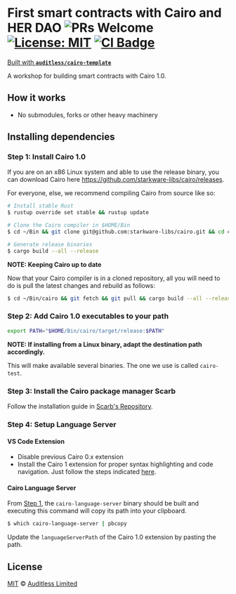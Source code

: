# First smart contracts with Cairo and HER DAO ![PRs Welcome](https://img.shields.io/badge/PRs-welcome-green.svg) [![License: MIT](https://img.shields.io/badge/License-MIT-yellow.svg)](https://github.com/auditless/cairo-template/blob/main/LICENSE) <a href="https://github.com/auditless/cairo-template/actions/workflows/test.yaml"> <img src="https://github.com/auditless/cairo-template/actions/workflows/test.yaml/badge.svg?event=push" alt="CI Badge"/> </a>

[Built with **`auditless/cairo-template`**](https://github.com/auditless/cairo-template)

A workshop for building smart contracts with Cairo 1.0.

## How it works

- No submodules, forks or other heavy machinery

## Installing dependencies

### Step 1: Install Cairo 1.0

If you are on an x86 Linux system and able to use the release binary,
you can download Cairo here https://github.com/starkware-libs/cairo/releases.

For everyone, else, we recommend compiling Cairo from source like so:

```bash
# Install stable Rust
$ rustup override set stable && rustup update

# Clone the Cairo compiler in $HOME/Bin
$ cd ~/Bin && git clone git@github.com:starkware-libs/cairo.git && cd cairo

# Generate release binaries
$ cargo build --all --release
```

**NOTE: Keeping Cairo up to date**

Now that your Cairo compiler is in a cloned repository, all you will need to do
is pull the latest changes and rebuild as follows:

```bash
$ cd ~/Bin/cairo && git fetch && git pull && cargo build --all --release
```

### Step 2: Add Cairo 1.0 executables to your path

```bash
export PATH="$HOME/Bin/cairo/target/release:$PATH"
```

**NOTE: If installing from a Linux binary, adapt the destination path accordingly.**

This will make available several binaries. The one we use is called `cairo-test`.

### Step 3: Install the Cairo package manager Scarb

Follow the installation guide in [Scarb's Repository](https://github.com/software-mansion/scarb).

### Step 4: Setup Language Server

#### VS Code Extension

- Disable previous Cairo 0.x extension
- Install the Cairo 1 extension for proper syntax highlighting and code navigation.
Just follow the steps indicated [here](https://github.com/starkware-libs/cairo/blob/main/vscode-cairo/README.md).

#### Cairo Language Server

From [Step 1](#step-1-install-cairo-10-guide-by-abdel), the `cairo-language-server` binary should be built and executing this command will copy its path into your clipboard.

```bash
$ which cairo-language-server | pbcopy
```

Update the `languageServerPath` of the Cairo 1.0 extension by pasting the path.

## License

[MIT](https://github.com/auditless/cairo-template/blob/main/LICENSE) © [Auditless Limited](https://www.auditless.com)
